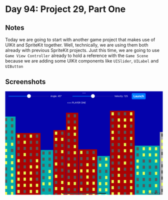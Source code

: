 # Day 94: Project 29, Part One

## Notes
Today we are going to start with another game project that makes use of UIKit and SpriteKit together. Well, technically, we are using them both already with previous SpriteKit projects. Just this time, we are going to use `Game View Controller` already to hold a reference with the `Game Scene` because we are adding some UIKit components like `UISlider`, `UILabel` and `UIButton`


## Screenshots
![App-Screenshot](documentation/1.png)
